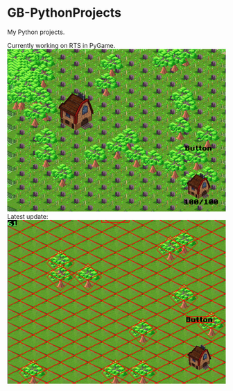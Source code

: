 # GB-PythonProjects
 My Python projects.

Currently working on RTS in PyGame.
![FirstPreview](https://github.com/GendalfBlack/GB-PythonProjects/blob/main/PyGameRTS/preview3.png)
Latest update:
![TextAddition](https://github.com/GendalfBlack/GB-PythonProjects/blob/main/PyGameRTS/preview4.png?raw=true)
